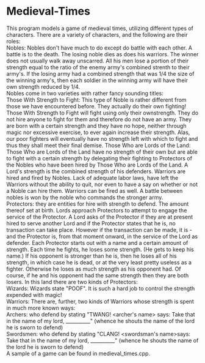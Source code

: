 # Medieval-Times
This program models a game of medieval times, utilizing different types of characters. There are a variety of characters, and the following are their roles:  
Nobles: Nobles don't have much to do except do battle with each other. A battle is to the death. The losing noble dies as does his warriors. The winner does not usually walk away unscarred. All his men lose a portion of their strength equal to the ratio of the enemy army's combined strenth to their army's. If the losing army had a combined strength that was 1/4 the size of the winning army's, then each soldier in the winning army will have their own strength reduced by 1/4.  
Nobles come in two varieties with rather fancy sounding titles:  
Those With Strength to Fight: This type of Noble is rather different from those we have encountered before. They actually do their own fighting! Those With Strength to Fight will fight using only their ownstrength. They do not hire anyone to fight for them and therefore do not have an army. They are born with a certain strength and they have no hope, neither through magic nor excessive exercise, to ever again increase their strength. Alas, our poor fighters will eventually have no strength left with which to fight and thus they shall meet their final demise.
Those Who are Lords of the Land: Those Who are Lords of the Land have no strength of their own but are able to fight with a certain strength by delegating their fighting to Protectors of the Nobles who have been hired by Those Who are Lords of the Land. A Lord's strength is the combined strength of his defenders. Warriors are hired and fired by Nobles. Lack of adequate labor laws, have left the Warriors without the ability to quit, nor even to have a say on whether or not a Noble can hire them. Warriors can be fired as well. A battle between nobles is won by the noble who commands the stronger army.  
Protectors: they are entities for hire with strength to defend. The amount thereof set at birth. Lords approach Protectors to attempt to engage the service of the Protector. A Lord asks of the Protector if they are at present hired to serve another Lord and if the Protector states that he is, no transaction can take place. However if the transaction can be made, it is - and the Protector is, from that moment onward, in the service of the Lord as defender. Each Protector starts out with a name and a certain amount of strength. Each time he fights, he loses some strength. (He gets to keep his name.) If his opponent is stronger than he is, then he loses all of his strength, in which case he is dead, or at the very least pretty useless as a fighter. Otherwise he loses as much strength as his opponent had. Of course, if he and his opponent had the same strength then they are both losers. In this land there are two kinds of Protectors:  
Wizards: Wizards state "POOF". It is such a hard job to control the strength expended with magic!    
Warriors: There are, further, two kinds of Warriors whose strength is spent in much more known ways:  
Archers: who defend by stating "TWANG! <archer's name> says: Take that in the name of my lord, __________" (whence he shouts the name of the lord he is sworn to defend)  
Swordsmen: who defend by stating "CLANG! <swordsman's name>says: Take that in the name of my lord, __________" (whence he shouts the name of the lord he is sworn to defend)  
A sample of a game can be found in medieval_times.cpp.





